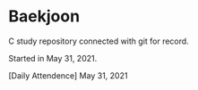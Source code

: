 # Baekjoon
C study repository connected with git for record.

Started in May 31, 2021.

[Daily Attendence]
May 31, 2021

